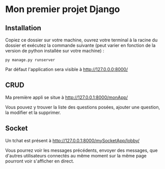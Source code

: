 # Mon premier projet Django
## Installation
Copiez ce dossier sur votre machine, ouvrez votre terminal à la racine du dossier et exécutez la commande suivante (peut varier en fonction de la version de python installée sur votre machine) :

``py manage.py runserver``

Par défaut l'application sera visible à http://127.0.0.0:8000/

## CRUD
Ma première appli se situe à http://127.0.0.1:8000/monApp/

Vous pouvez y trouver la liste des questions posées, ajouter une question, la modifier et la supprimer.

## Socket
Un tchat est présent à http://127.0.0.1:8000/mySocketApp/lobby/

Vous pourrez voir les messages précédents, envoyer des messages, que d'autres utilisateurs connectés au même moment sur la même page pourront voir s'afficher en direct.